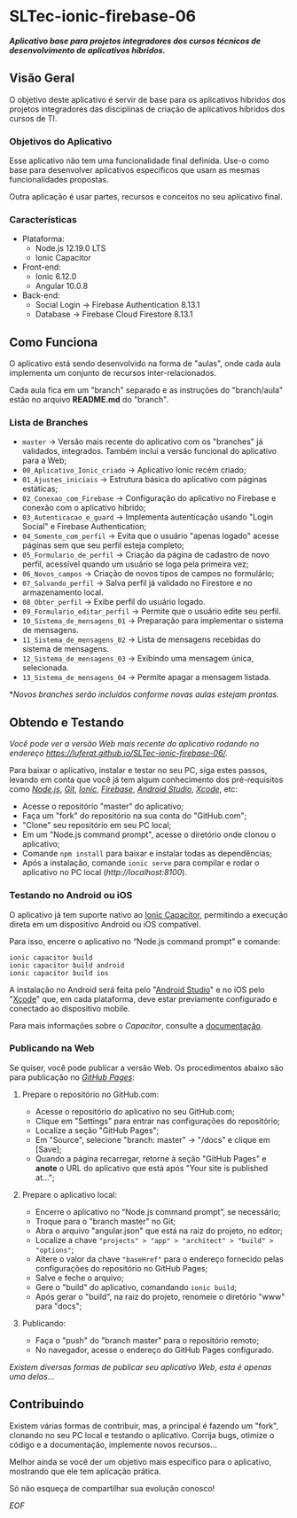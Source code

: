 # SLTec-ionic-firebase-06
__*Aplicativo base para projetos integradores dos cursos técnicos de desenvolvimento de aplicativos híbridos.*__

## Visão Geral
O objetivo deste aplicativo é servir de base para os aplicativos híbridos dos projetos integradores das disciplinas de criação de aplicativos híbridos dos cursos de TI.
  
### Objetivos do Aplicativo
Esse aplicativo não tem uma funcionalidade final definida. Use-o como base para desenvolver aplicativos específicos que usam as mesmas funcionalidades propostas.

Outra aplicação é usar partes, recursos e conceitos no seu aplicativo final.

### Características
* Plataforma:
	+ Node.js 12.19.0 LTS
	+ Ionic Capacitor
* Front-end:
	+ Ionic 6.12.0
	+ Angular 10.0.8
* Back-end:
	+ Social Login &rarr; Firebase Authentication 8.13.1
	+ Database &rarr; Firebase Cloud Firestore 8.13.1

## Como Funciona
O aplicativo está sendo desenvolvido na forma de "aulas", onde cada aula implementa um conjunto de recursos inter-relacionados.  

Cada aula fica em um "branch" separado e as instruções do "branch/aula" estão no arquivo **README.md** do "branch".  

### Lista de Branches
- `master` &rarr; Versão mais recente do aplicativo com os "branches" já validados, integrados. Também inclui a versão funcional do aplicativo para a Web;
- `00_Aplicativo_Ionic_criado` &rarr; Aplicativo Ionic recém criado;
- `01_Ajustes_iniciais` &rarr; Estrutura básica do aplicativo com páginas estáticas;
- `02_Conexao_com_Firebase` &rarr; Configuração do aplicativo no Firebase e conexão com o aplicativo híbrido;
- `03_Autenticacao_e_guard` &rarr; Implementa autenticação usando "Login Social" e Firebase Authentication;
- `04_Somente_com_perfil` &rarr; Evita que o usuário "apenas logado" acesse páginas sem que seu perfil esteja completo;
- `05_Formulario_de_perfil` &rarr; Criação da página de cadastro de novo perfil, acessível quando um usuário se loga pela primeira vez;
- `06_Novos_campos` &rarr; Criação de novos tipos de campos no formulário;
- `07_Salvando_perfil` &rarr; Salva perfil já validado no Firestore e no armazenamento local.
- `08_Obter_perfil` &rarr; Exibe perfil do usuário logado.
- `09_Formulario_editar_perfil` &rarr; Permite que o usuário edite seu perfil.
- `10_Sistema_de_mensagens_01` &rarr; Preparação para implementar o sistema de mensagens.
- `11_Sistema_de_mensagens_02` &rarr; Lista de mensagens recebidas do sistema de mensagens.
- `12_Sistema_de_mensagens_03` &rarr; Exibindo uma mensagem única, selecionada.
- `13_Sistema_de_mensagens_04` &rarr; Permite apagar a mensagem listada.

**Novos branches serão incluídos conforme novas aulas estejam prontas.*

## Obtendo e Testando

*Você pode ver a versão Web mais recente do aplicativo rodando no endereço https://luferat.github.io/SLTec-ionic-firebase-06/.*

Para baixar o aplicativo, instalar e testar no seu PC, siga estes passos, levando em conta que você já tem algum conhecimento dos pré-requisitos como *[Node.js](https://nodejs.org/pt-br/)*, *[Git](https://git-scm.com/)*, *[Ionic](https://ionicframework.com/)*, *[Firebase](https://firebase.google.com/)*, *[Android Studio](https://developer.android.com/studio)*,  *[Xcode](https://apps.apple.com/br/app/xcode/id497799835?mt=12)*, etc:
- Acesse o repositório "master" do aplicativo;
- Faça um "fork" do repositório na sua conta do "GitHub.com";
- "Clone" seu repositório em seu PC local;
- Em um "Node.js command prompt", acesse o diretório onde clonou o aplicativo;
- Comande `npm install` para baixar e instalar todas as dependências;
- Após a instalação, comande `ionic serve` para compilar e rodar o aplicativo no PC local (*http://localhost:8100*).

### Testando no Android ou iOS
O aplicativo já tem suporte nativo ao [Ionic Capacitor](https://capacitorjs.com/), permitindo a execução direta em um dispositivo Android ou iOS compatível. 

Para isso, encerre o aplicativo no “Node.js command prompt” e comande:
```
ionic capacitor build
ionic capacitor build android
ionic capacitor build ios
```
A instalação no Android será feita pelo "[Android Studio](https://developer.android.com/studio)" e no iOS pelo "[Xcode](https://apps.apple.com/br/app/xcode/id497799835?mt=12)" que, em cada plataforma, deve estar previamente configurado e conectado ao dispositivo mobile.

Para mais informações sobre o *Capacitor*, consulte a [documentação](https://ionicframework.com/docs/cli/commands/build).

### Publicando na Web
Se quiser, você pode publicar a versão Web. Os procedimentos abaixo são para publicação no *[GitHub Pages](https://pages.github.com/)*:

1) Prepare o repositório no GitHub.com:
	- Acesse o repositório do aplicativo no seu GitHub.com;
	- Clique em "Settings" para entrar nas configurações do repositório;
	- Localize a seção "GitHub Pages";
	- Em "Source", selecione "branch: master" &rarr; "/docs" e clique em [Save];
	- Quando a página recarregar, retorne à seção "GitHub Pages" e **anote** o URL do aplicativo que está após "Your site is published at...";

2) Prepare o aplicativo local:
	- Encerre o aplicativo no “Node.js command prompt”, se necessário;
	- Troque para o "branch master" no Git;
	- Abra o arquivo "angular.json" que está na raiz do projeto, no editor;
	- Localize a chave ``"projects" > "app" > "architect" > "build" > "options"``;
	- Altere o valor da chave ``"baseHref"`` para o endereço fornecido pelas configurações do repositório no GitHub Pages;
	- Salve e feche o arquivo;
	- Gere o "build" do aplicativo, comandando ``ionic build``;
	- Após gerar o "build", na raiz do projeto, renomeie o diretório "www" para "docs";

3) Publicando:
   - Faça o "push" do "branch master" para o repositório remoto;
   - No navegador, acesse o endereço do GitHub Pages configurado.

*Existem diversas formas de publicar seu aplicativo Web, esta é apenas uma delas...*

## Contribuindo
Existem várias formas de contribuir, mas, a principal é fazendo um "fork", clonando no seu PC local e testando o aplicativo. Corrija bugs, otimize o código e a documentação, implemente novos recursos...

Melhor ainda se você der um objetivo mais específico para o aplicativo, mostrando que ele tem aplicação prática.

Só não esqueça de compartilhar sua evolução conosco!

*EOF*